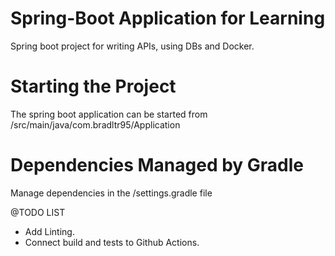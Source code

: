 # Spring-Boot Application for Learning
Spring boot project for writing APIs, using DBs and Docker.

# Starting the Project
The spring boot application can be started from
/src/main/java/com.bradltr95/Application

# Dependencies Managed by Gradle
Manage dependencies in the /settings.gradle file

@TODO LIST
- Add Linting.
- Connect build and tests to Github Actions.
